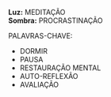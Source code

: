 **Luz:** MEDITAÇÃO  
**Sombra:** PROCRASTINAÇÃO

PALAVRAS-CHAVE:
- DORMIR
- PAUSA
- RESTAURAÇÃO MENTAL
- AUTO-REFLEXÃO
- AVALIAÇÃO